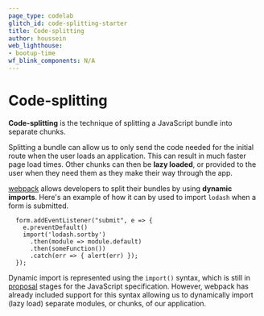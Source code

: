```yaml
---
page_type: codelab
glitch_id: code-splitting-starter
title: Code-splitting
author: houssein
web_lighthouse:
- bootup-time
wf_blink_components: N/A
---
```


# Code-splitting

**Code-splitting** is the technique of splitting a JavaScript bundle into separate chunks. 

Splitting a bundle can allow us to only send the code needed for the initial route when the user loads an application. This can result in much faster page load times. Other chunks can then be **lazy loaded**, or provided to the user when they need them as they make their way through the app.

[webpack](https://webpack.js.org/) allows developers to split their bundles by using **dynamic imports**. Here's an example of how it can by used to import `lodash` when a form is submitted.

```
  form.addEventListener("submit", e => {
    e.preventDefault()
    import('lodash.sortby')
      .then(module => module.default)
      .then(someFunction())
      .catch(err => { alert(err) });
  });
```

Dynamic import is represented using the `import()` syntax, which is still in [proposal](https://github.com/tc39/proposal-dynamic-import) stages for the JavaScript specification. However, webpack has already included support for this syntax allowing us to dynamically import (lazy load) separate modules, or chunks, of our application.
